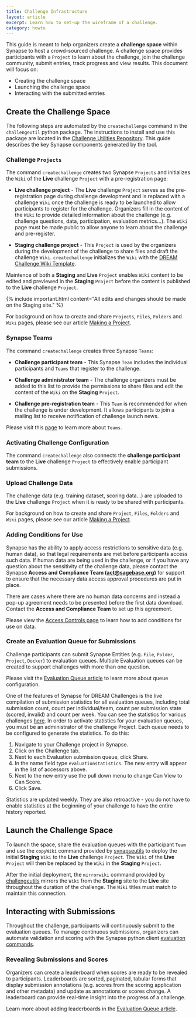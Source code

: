 ```yaml
---
title: Challenge Infrastructure
layout: article
excerpt: Learn how to set-up the wireframe of a challenge. 
category: howto
---
```


This guide is meant to help organizers create a **challenge space** within Synapse to host a crowd-sourced challenge. A challenge space provides participants with a `Project` to learn about the challenge, join the challenge community, submit entries, track progress and view results.  This document will focus on:

* Creating the challenge space
* Launching the challenge space
* Interacting with the submitted entries

## Create the Challenge Space

The following steps are automated by the `createchallenge` command in the `challengeutil` python package.  The instructions to install and use this package are located in the [Challenge Utilities Repository](https://github.com/Sage-Bionetworks/challengeutils). This guide describes the key Synapse components generated by the tool.

### Challenge `Projects`

The command `createchallenge` creates two Synapse `Projects` and initializes the `Wiki` of the **Live** challenge `Project` with a pre-registration page:

- **Live challenge project** - The **Live** challenge `Project` serves as the pre-registration page during challenge development and is replaced with a challenge `Wiki` once the challenge is ready to be launched to allow participants to register for the challenge.  Organizers fill in the content of the `Wiki` to provide detailed information about the challenge (e.g. challenge questions, data, participation, evaluation metrics...). The `Wiki` page must be made public to allow anyone to learn about the challenge and pre-register.

- **Staging challenge project** - This `Project` is used by the organizers during the development of the challenge to share files and draft the challenge `Wiki`. `createchallenge` initializes the `Wiki` with the [DREAM Challenge Wiki Template](https://www.synapse.org/#!Synapse:syn18058986/wiki/).

Maintence of both a **Staging** and **Live** `Project` enables `Wiki` content to be edited and previewed in the **Staging** `Project` before the content is published to the **Live** challenge `Project`.

{% include important.html content="All edits and changes should be made on the Staging site." %}

For background on how to create and share `Projects`, `Files`, `Folders` and `Wiki` pages, please see our article [Making a Project](making_a_project.md).

### Synapse Teams

The command `createchallenge` creates three Synapse `Teams`:

* **Challenge participant team** - This Synapse `Team` includes the individual participants and `Teams` that register to the challenge.

* **Challenge administrator team** - The challenge organizers must be added to this list to provide the permissions to share files and edit the content of the `Wiki` on the **Staging** `Project`.

* **Challenge pre-registration team** - This `Team` is recommended for when the challenge is under development.  It allows participants to join a mailing list to receive notification of challenge launch news.

Please visit this [page](teams.md) to learn more about `Teams`.

### Activating Challenge Configuration

The command `createchallenge` also connects the **challenge participant team** to the **Live** challenge `Project` to effectively enable participant submissions.

### Upload Challenge Data

The challenge data (e.g. training dataset, scoring data...) are uploaded to the **Live** challenge `Project` when it is ready to be shared with participants.

For background on how to create and share `Project`, `Files`, `Folders` and `Wiki` pages, please see our article [Making a Project](making_a_project.md).

### Adding Conditions for Use

Synapse has the ability to apply access restrictions to sensitive data (e.g. human data), so that legal requirements are met before participants access such data. If human data are being used in the challenge, or if you have any question about the sensitivity of the challenge data, please contact the Synapse **Access and Compliance Team (act@sagebase.org)** for support to ensure that the necessary data access approval procedures are put in place.

There are cases where there are no human data concerns and instead a pop-up agreement needs to be presented before the first data download. Contact the **Access and Compliance Team** to set up this agreement.

Please view the [Access Controls page](access_controls.md) to learn how to add conditions for use on data.

### Create an Evaluation Queue for Submissions

Challenge participants can submit Synapse Entities (e.g. `File`, `Folder`, `Project`, `Docker`) to evaluation queues. Multiple Evaluation queues can be created to support challenges with more than one question.

Please visit the [Evaluation Queue article](evaluation_queues.md) to learn more about queue configuration.

One of the features of Synapse for DREAM Challenges is the live compilation of submission statistics for all evaluation queues, including total submission count, count per individual/team, count per submission state (scored, invalid) and count per week.  You can see the statistics for various challenges [here](https://www.synapse.org/#!Synapse:syn2504723/wiki/65150).  In order to activate statistics for your evaluation queues, you must be an administrator of the challenge Project. Each queue needs to be configured to generate the statistics. To do this:

1. Navigate to your Challenge project in Synapse.
1. Click on the Challenge tab.
1. Next to each Evaluation submission queue, click Share.
1. In the name field type `evaluationstatistics`. The new entry will appear in the list of accessors above.
1. Next to the new entry use the pull down menu to change Can View to Can Score.
1. Click Save.

Statistics are updated weekly. They are also retroactive - you do not have to enable statistics at the beginning of your challenge to have the entire history reported.

## Launch the Challenge Space

To launch the space, share the evaluation queues with the participant `Team` and use the `copyWiki` command provided by [synapseutils](https://github.com/Sage-Bionetworks/synapsePythonClient) to deploy the initial **Staging** `Wiki` to the **Live** challenge `Project`. The `Wiki` of the **Live** `Project` will then be replaced by the `Wiki` in the **Staging** `Project`.

After the initial deployment, the `mirrorwiki` command provided by [challengeutils](https://github.com/Sage-Bionetworks/challengeutils) mirrors the `Wiki` from the **Staging** site to the **Live** site throughout the duration of the challenge. The `Wiki` titles must match to maintain this connection.

## Interacting with Submissions

Throughout the challenge, participants will continuously submit to the evaluation queues. To manage continuous submissions, organizers can automate validation and scoring with the Synapse python client [evaluation commands](https://python-docs.synapse.org/build/html/index.html#evaluations).  

### Revealing Submissions and Scores

Organizers can create a leaderboard when scores are ready to be revealed to participants. Leaderboards are sorted, paginated, tabular forms that display submission annotations (e.g. scores from the scoring application and other metadata) and update as annotations or scores change. A leaderboard can provide real-time insight into the progress of a challenge.

Learn more about adding leaderboards in the [Evaluation Queue article](evaluation_queues.md).
